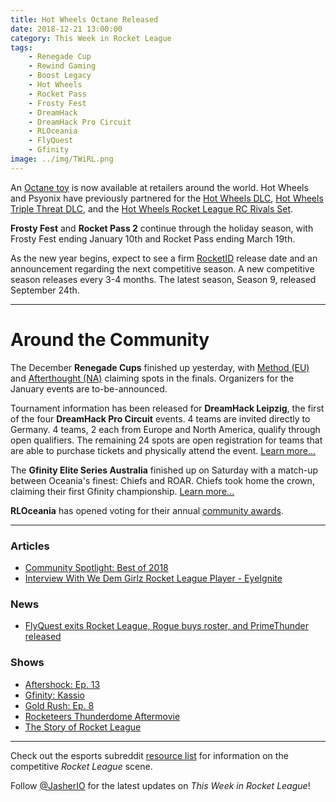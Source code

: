 ```yaml
---
title: Hot Wheels Octane Released
date: 2018-12-21 13:00:00
category: This Week in Rocket League
tags:
    - Renegade Cup
    - Rewind Gaming
    - Boost Legacy
    - Hot Wheels
    - Rocket Pass
    - Frosty Fest
    - DreamHack
    - DreamHack Pro Circuit
    - RLOceania
    - FlyQuest
    - Gfinity
image: ../img/TWiRL.png
---
```


An [Octane toy](https://www.rocketleague.com/news/rocket-league-hot-wheels-toy/) is now available at retailers around the world. Hot Wheels and Psyonix have previously partnered for the [Hot Wheels DLC](https://www.rocketleague.com/news/hot-wheels-coming-to-rocket-league/), [Hot Wheels Triple Threat DLC](https://www.rocketleague.com/news/new-hot-wheels-triple-threat-dlc-pack-september-24/), and the [Hot Wheels Rocket League RC Rivals Set](https://www.rocketleague.com/news/hot-wheels-rocket-league-rc-rivals-set-november-1/).

**Frosty Fest** and **Rocket Pass 2** continue through the holiday season, with Frosty Fest ending January 10th and Rocket Pass ending March 19th.

As the new year begins, expect to see a firm [RocketID](https://www.rocketleague.com/news/rocket-league-roadmap-fall-2018/) release date and an announcement regarding the next competitive season. A new competitive season releases every 3-4 months. The latest season, Season 9, released September 24th.

---

# Around the Community

The December **Renegade Cups** finished up yesterday, with [Method (EU)](https://liquipedia.net/rocketleague/Renegade_Cup/Europe/Rewind_Gaming/Neon_Dream) and [Afterthought (NA)](https://liquipedia.net/rocketleague/Renegade_Cup/North_America/Boost_Legacy/Whiteout) claiming spots in the finals. Organizers for the January events are to-be-announced.

Tournament information has been released for **DreamHack Leipzig**, the first of the four **DreamHack Pro Circuit** events. 4 teams are invited directly to Germany. 4 teams, 2 each from Europe and North America, qualify through open qualifiers. The remaining 24 spots are open registration for teams that are able to purchase tickets and physically attend the event. [Learn more...](https://dreamhack.com/procircuit/)

The **Gfinity Elite Series Australia** finished up on Saturday with a match-up between Oceania's finest: Chiefs and ROAR. Chiefs took home the crown, claiming their first Gfinity championship. [Learn more...](https://liquipedia.net/rocketleague/Gfinity/Australia/Elite_Series/Season_2)

**RLOceania** has opened voting for their annual [community awards](https://twitter.com/RLOceania/status/1075994274565623809).

---

### Articles

- [Community Spotlight: Best of 2018](https://www.rocketleague.com/news/community-spotlight--best-of-2018/)
- [Interview With We Dem Girlz Rocket League Player - EyeIgnite](http://dignitas.gg/articles/blogs/rocket-league/13260/interview-with-we-dem-girlz-rocket-league-player-eyeignite)

### News

- [FlyQuest exits Rocket League, Rogue buys roster, and PrimeThunder released](https://twitter.com/FlyQuestSports/status/1075873632180731906?s=19)

### Shows

- [Aftershock: Ep. 13](https://www.youtube.com/watch?v=A-eTG8o_aiQ)
- [Gfinity: Kassio](https://twitter.com/Gfinity/status/1075365320393674752)
- [Gold Rush: Ep. 8](https://www.youtube.com/watch?v=CQcOAsooPsQ)
- [Rocketeers Thunderdome Aftermovie](https://www.youtube.com/watch?v=PfSoeVjmgUg)
- [The Story of Rocket League](https://www.youtube.com/watch?v=O3NZSIX59AE)

---

Check out the esports subreddit [resource list](https://www.reddit.com/r/RocketLeagueEsports/wiki/links) for information on the competitive _Rocket League_ scene.

Follow [@JasherIO](https://twitter.com/JasherIO) for the latest updates on _This Week in Rocket League_!
